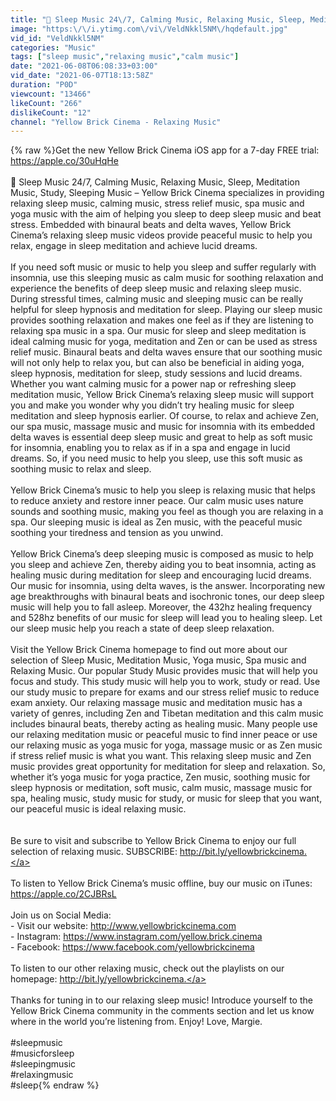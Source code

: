 ```yaml
---
title: "🔴 Sleep Music 24\/7, Calming Music, Relaxing Music, Sleep, Meditation Music, Study, Sleeping Music"
image: "https:\/\/i.ytimg.com\/vi\/VeldNkkl5NM\/hqdefault.jpg"
vid_id: "VeldNkkl5NM"
categories: "Music"
tags: ["sleep music","relaxing music","calm music"]
date: "2021-06-08T06:08:33+03:00"
vid_date: "2021-06-07T18:13:58Z"
duration: "P0D"
viewcount: "13466"
likeCount: "266"
dislikeCount: "12"
channel: "Yellow Brick Cinema - Relaxing Music"
---
```

{% raw %}Get the new Yellow Brick Cinema iOS app for a 7-day FREE trial: <a rel="nofollow" target="blank" href="https://apple.co/30uHqHe">https://apple.co/30uHqHe</a><br /><br />🔴 Sleep Music 24/7, Calming Music, Relaxing Music, Sleep, Meditation Music, Study, Sleeping Music – Yellow Brick Cinema specializes in providing relaxing sleep music, calming music, stress relief music, spa music and yoga music with the aim of helping you sleep to deep sleep music and beat stress. Embedded with binaural beats and delta waves, Yellow Brick Cinema’s relaxing sleep music videos provide peaceful music to help you relax, engage in sleep meditation and achieve lucid dreams.<br /><br />If you need soft music or music to help you sleep and suffer regularly with insomnia, use this sleeping music as calm music for soothing relaxation and experience the benefits of deep sleep music and relaxing sleep music. During stressful times, calming music and sleeping music can be really helpful for sleep hypnosis and meditation for sleep. Playing our sleep music provides soothing relaxation and makes one feel as if they are listening to relaxing spa music in a spa.  Our music for sleep and sleep meditation is ideal calming music for yoga, meditation and Zen or can be used as stress relief music. Binaural beats and delta waves ensure that our soothing music will not only help to relax you, but can also be beneficial in aiding yoga, sleep hypnosis, meditation for sleep, study sessions and lucid dreams. Whether you want calming music for a power nap or refreshing sleep meditation music, Yellow Brick Cinema’s relaxing sleep music will support you and make you wonder why you didn’t try healing music for sleep meditation and sleep hypnosis earlier. Of course, to relax and achieve Zen, our spa music, massage music and music for insomnia with its embedded delta waves is essential deep sleep music and great to help as soft music for insomnia, enabling you to relax as if in a spa and engage in lucid dreams.  So, if you need music to help you sleep, use this soft music as soothing music to relax and sleep.<br /><br />Yellow Brick Cinema’s music to help you sleep is relaxing music that helps to reduce anxiety and restore inner peace. Our calm music uses nature sounds and soothing music, making you feel as though you are relaxing in a spa. Our sleeping music is ideal as Zen music, with the peaceful music soothing your tiredness and tension as you unwind.<br /><br />Yellow Brick Cinema’s deep sleeping music is composed as music to help you sleep and achieve Zen, thereby aiding you to beat insomnia, acting as healing music during meditation for sleep and encouraging lucid dreams. Our music for insomnia, using delta waves, is the answer. Incorporating new age breakthroughs with binaural beats and isochronic tones, our deep sleep music will help you to fall asleep. Moreover, the 432hz healing frequency and 528hz benefits of our music for sleep will lead you to healing sleep. Let our sleep music help you reach a state of deep sleep relaxation. <br /><br />Visit the Yellow Brick Cinema homepage to find out more about our selection of Sleep Music, Meditation Music, Yoga music, Spa music and Relaxing Music. Our popular Study Music provides music that will help you focus and study. This study music will help you to work, study or read. Use our study music to prepare for exams and our stress relief music to reduce exam anxiety. Our relaxing massage music and meditation music has a variety of genres, including Zen and Tibetan meditation and this calm music includes binaural beats, thereby acting as healing music. Many people use our relaxing meditation music or peaceful music to find inner peace or use our relaxing music as yoga music for yoga, massage music or as Zen music if stress relief music is what you want.  This relaxing sleep music and Zen music provides great opportunity for meditation for sleep and relaxation. So, whether it’s yoga music for yoga practice, Zen music, soothing music for sleep hypnosis or meditation, soft music, calm music, massage music for spa, healing music, study music for study, or music for sleep that you want, our peaceful music is ideal relaxing music.<br /><br /><br />Be sure to visit and subscribe to Yellow Brick Cinema to enjoy our full selection of relaxing music. SUBSCRIBE: <a rel="nofollow" target="blank" href="http://bit.ly/yellowbrickcinema.">http://bit.ly/yellowbrickcinema.</a> <br /><br />To listen to Yellow Brick Cinema’s music offline, buy our music on iTunes: <a rel="nofollow" target="blank" href="https://apple.co/2CJBRsL">https://apple.co/2CJBRsL</a><br /><br />Join us on Social Media:<br />-        Visit our website: <a rel="nofollow" target="blank" href="http://www.yellowbrickcinema.com">http://www.yellowbrickcinema.com</a><br />-        Instagram: <a rel="nofollow" target="blank" href="https://www.instagram.com/yellow.brick.cinema">https://www.instagram.com/yellow.brick.cinema</a><br />-        Facebook: <a rel="nofollow" target="blank" href="https://www.facebook.com/yellowbrickcinema">https://www.facebook.com/yellowbrickcinema</a><br /><br />To listen to our other relaxing music, check out the playlists on our homepage: <a rel="nofollow" target="blank" href="http://bit.ly/yellowbrickcinema.">http://bit.ly/yellowbrickcinema.</a><br /><br />Thanks for tuning in to our relaxing sleep music! Introduce yourself to the Yellow Brick Cinema community in the comments section and let us know where in the world you’re listening from. Enjoy! Love, Margie. <br /><br />#sleepmusic<br />#musicforsleep<br />#sleepingmusic<br />#relaxingmusic<br />#sleep{% endraw %}
